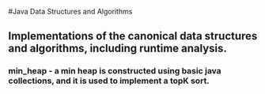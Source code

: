 #Java Data Structures and Algorithms
## Implementations of the canonical data structures and algorithms, including runtime analysis.
### min_heap - a min heap is constructed using basic java collections, and it is used to implement a topK sort.  